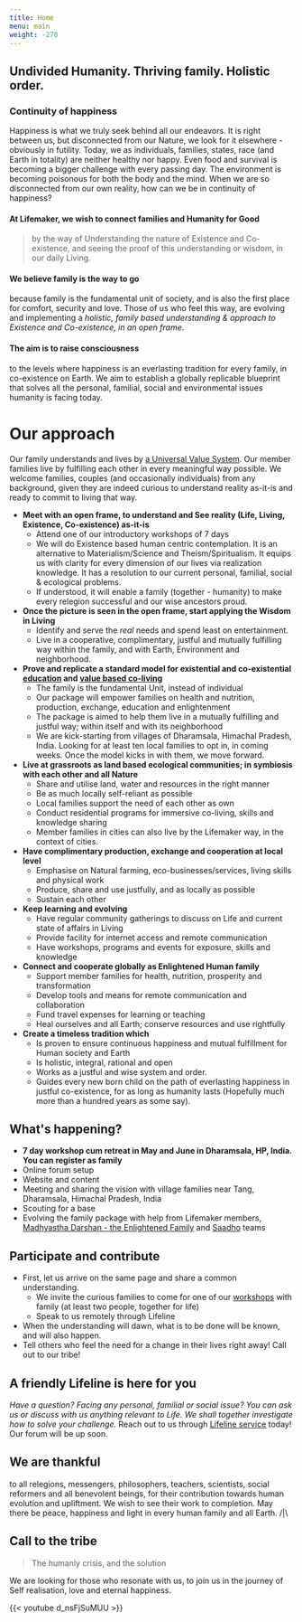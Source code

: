 ```yaml
---
title: Home
menu: main
weight: -270
---
```

## Undivided Humanity. Thriving family. Holistic order. 
### Continuity of happiness
Happiness is what we truly seek behind all our endeavors. It is right between us, but disconnected from our Nature, we look for it elsewhere - obviously in futility. Today, we as individuals, families, states, race (and Earth in totality) are neither healthy nor happy. Even food and survival is becoming a bigger challenge with every passing day. The environment is becoming poisonous for both the body and the mind. When we are so disconnected from our own reality, how can we be in continuity of happiness? 

#### At Lifemaker, we wish to connect families and Humanity for Good

> by the way of Understanding the nature of Existence and Co-existence, and seeing the proof of this understanding or wisdom, in our daily Living. 

#### We believe family is the way to go 
because family is the fundamental unit of society, and is also the first place for comfort, security and love. Those of us who feel this way, are evolving and implementing a *holistic, family based understanding & approach to Existence and Co-existence, in an open frame*. 

#### The aim is to raise consciousness 
to the levels where happiness is an everlasting tradition for every family, in co-existence on Earth. We aim to establish a globally replicable blueprint that solves all the personal, familial, social and environmental issues humanity is facing today.

# Our approach

Our family understands and lives by [a Universal Value System](/values). Our member families live by fulfilling each other in every meaningful way possible. We welcome families, couples (and occasionally individuals) from any background, given they are indeed curious to understand reality as-it-is and ready to commit to living that way.

- **Meet with an open frame, to understand and See reality (Life, Living, Existence, Co-existence) as-it-is**
  - Attend one of our introductory workshops of 7 days
  - We will do Existence based human centric contemplation. It is an alternative to Materialism/Science and Theism/Spiritualism. It equips us with clarity for every dimension of our lives via realization knowledge. It has a resolution to our current personal, familial, social & ecological problems. 
  - If understood, it will enable a family (together - humanity) to make every relegion successful and our wise ancestors proud.
- **Once the picture is seen in the open frame, start applying the Wisdom in Living** 
  - Identify and serve the *real* needs and spend least on entertainment.
  - Live in a cooperative, complimentary, justful and mutually fulfilling way within the family, and with Earth, Environment and neighborhood.
- **Prove and replicate a standard model for existential and co-existential [education](/model) and [value based co-living](/values)**
  - The family is the fundamental Unit, instead of individual
  - Our package will empower families on health and nutrition, production, exchange, education and enlightenment
  - The package is aimed to help them live in a mutually fulfilling and justful way; within itself and with its neighborhood
  - We are kick-starting from villages of Dharamsala, Himachal Pradesh, India. Looking for at least ten local families to opt in, in coming weeks. Once the model kicks in with them, we move forward. 
- **Live at grassroots as land based ecological communities; in symbiosis with each other and all Nature** 
  - Share and utilise land, water and resources in the right manner
  - Be as much locally self-reliant as possible
  - Local families support the need of each other as own
  - Conduct residential programs for immersive co-living, skills and knowledge sharing
  - Member families in cities can also live by the Lifemaker way, in the context of cities.
- **Have complimentary production, exchange and cooperation at local level**
  - Emphasise on Natural farming, eco-businesses/services, living skills and physical work
  - Produce, share and use justfully, and as locally as possible
  - Sustain each other
- **Keep learning and evolving** 
  - Have regular community gatherings to discuss on Life and current state of affairs in Living
  - Provide facility for internet access and remote communication
  - Have workshops, programs and events for exposure, skills and knowledge
- **Connect and cooperate globally as Enlightened Human family**
  - Support member families for health, nutrition, prosperity and transformation 
  - Develop tools and means for remote communication and collaboration
  - Fund travel expenses for learning or teaching
  - Heal ourselves and all Earth; conserve resources and use rightfully
- **Create a timeless tradition which** 
  - Is proven to ensure continuous happiness and mutual fulfillment for Human society and Earth
  - Is holistic, integral, rational and open
  - Works as a justful and wise system and order.
  - Guides every new born child on the path of everlasting happiness in justful co-existence, for as long as humanity lasts (Hopefully much more than a hundred years as some say). 

## What's happening?
- **7 day workshop cum retreat in May and June in Dharamsala, HP, India. You can register as family**
- Online forum setup
- Website and content
- Meeting and sharing the vision with village families near Tang, Dharamsala, Himachal Pradesh, India
- Scouting for a base
- Evolving the family package with help from Lifemaker members, [Madhyastha Darshan - the Enlightened Family](http://madhyasth-darshan.info/) and [Saadho](http://saadhosangha.org/) teams

## Participate and contribute
* First, let us arrive on the same page and share a common understanding.
  * We invite the curious families to come for one of our [workshops](/workshops-and-retreats/) with family (at least two people, together for life)
  * Speak to us remotely through Lifeline
* When the understanding will dawn, what is to be done will be known, and will also happen.
* Tell others who feel the need for a change in their lives right away! Call out to our tribe!

## A friendly Lifeline is here for you 

*Have a question? Facing any personal, familial or social issue? You can ask us or discuss with us anything relevant to Life. We shall together investigate how to solve your challenge.* 
Reach out to us through [Lifeline service](/lifeline) today! Our forum will be up soon. 

## We are thankful 
to all relegions, messengers, philosophers, teachers, scientists, social reformers and all benevolent beings, for their contribution towards human evolution and upliftment. We wish to see their work to completion. May there be peace, happiness and light in every human family and all Earth. /|\\

## Call to the tribe

> The humanly crisis, and the solution

We are looking for those who resonate with us, to join us in the journey of Self realisation, love and eternal happiness.

{{< youtube d_nsFjSuMUU >}}
